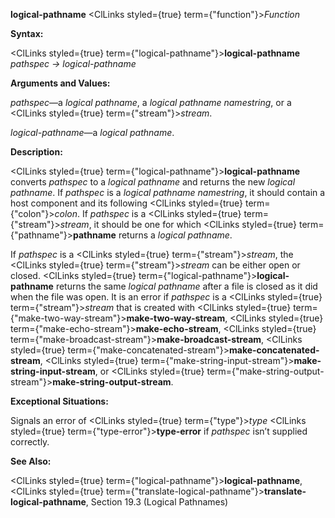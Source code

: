**logical-pathname** <ClLinks styled={true} term={"function"}><i>Function</i></ClLinks> 



**Syntax:** 



<ClLinks styled={true} term={"logical-pathname"}><b>logical-pathname</b></ClLinks> *pathspec → logical-pathname* 



**Arguments and Values:** 



*pathspec*—a *logical pathname*, a *logical pathname namestring*, or a <ClLinks styled={true} term={"stream"}><i>stream</i></ClLinks>. 



*logical-pathname*—a *logical pathname*. 



**Description:** 



<ClLinks styled={true} term={"logical-pathname"}><b>logical-pathname</b></ClLinks> converts *pathspec* to a *logical pathname* and returns the new *logical pathname*. If *pathspec* is a *logical pathname namestring*, it should contain a host component and its following <ClLinks styled={true} term={"colon"}><i>colon</i></ClLinks>. If *pathspec* is a <ClLinks styled={true} term={"stream"}><i>stream</i></ClLinks>, it should be one for which <ClLinks styled={true} term={"pathname"}><b>pathname</b></ClLinks> returns a *logical pathname*. 



If *pathspec* is a <ClLinks styled={true} term={"stream"}><i>stream</i></ClLinks>, the <ClLinks styled={true} term={"stream"}><i>stream</i></ClLinks> can be either open or closed. <ClLinks styled={true} term={"logical-pathname"}><b>logical-pathname</b></ClLinks> returns the same *logical pathname* after a file is closed as it did when the file was open. It is an error if *pathspec* is a <ClLinks styled={true} term={"stream"}><i>stream</i></ClLinks> that is created with <ClLinks styled={true} term={"make-two-way-stream"}><b>make-two-way-stream</b></ClLinks>, <ClLinks styled={true} term={"make-echo-stream"}><b>make-echo-stream</b></ClLinks>, <ClLinks styled={true} term={"make-broadcast-stream"}><b>make-broadcast-stream</b></ClLinks>, <ClLinks styled={true} term={"make-concatenated-stream"}><b>make-concatenated-stream</b></ClLinks>, <ClLinks styled={true} term={"make-string-input-stream"}><b>make-string-input-stream</b></ClLinks>, or <ClLinks styled={true} term={"make-string-output-stream"}><b>make-string-output-stream</b></ClLinks>. 



**Exceptional Situations:** 



Signals an error of <ClLinks styled={true} term={"type"}><i>type</i></ClLinks> <ClLinks styled={true} term={"type-error"}><b>type-error</b></ClLinks> if *pathspec* isn’t supplied correctly. 



**See Also:** 



<ClLinks styled={true} term={"logical-pathname"}><b>logical-pathname</b></ClLinks>, <ClLinks styled={true} term={"translate-logical-pathname"}><b>translate-logical-pathname</b></ClLinks>, Section 19.3 (Logical Pathnames) 



 



 



